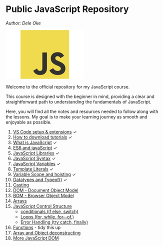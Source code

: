 # Public JavaScript Repository
*Author: Dele Oke*

![JavaScript Logo](images/javascript-39403.png)

Welcome to the official repository for my JavaScript course.

This course is designed with the beginner in mind, providing a clear and straightforward path to  understanding the fundamentals of JavaScript. 

Here, you will find all the notes and resources needed to follow along with the lessons. My goal is to make your learning  journey as smooth and enjoyable as possible. 

1. [VS Code setup & extensions](tutorials/vscode_setup.md) ✓
1. [How to download tutorials](tutorials/downloading_tutorials.md) ✓
1. [What is JavaScript](tutorials/what_is_JavaScript.md) ✓
1. [ES6 and javaScript](tutorials/ES6_JavaScript.md) ✓
1. [JavaScript Libraries](tutorials/JavaScript_libraries.md) ✓
1. [JavaScript Syntax](tutorials/javaScript_Syntax.md) ✓
1. [JavaScript Variables](tutorials/JavaScript_variables.md) ✓
1. [Template Literals](tutorials/template_literals.md) ✓
1. [Variable Scope and hoisting](tutorials/scope_hoist_variables.md) ✓
1. [Datatypes and Typeof()](tutorials/datatypes.md) ✓
1. [Casting](tutorials/casting.md)
1. [DOM - Document Object Model](tutorials/JavaScript_DOM.md)
1. [BOM - Browser Object Model](tutorials/JavaScript_BOM.md)
1. [Arrays](tutorials/array_intro.md)
1. [JavaScript Control Structure](tutorials/control_structure.md)  
    - [conditionals (if else, switch)](tutorials/conditionals.md)
    - [Loops (for, while, for--of,)](tutorials/loops.md)
    - [Error Handling (try catch, finally)](tutorials/errorhandling.md)
1. [Functions](tutorials/functions.md) - tidy this up
1. [Array and Object deconstructing](tutorials/array-object-deconstructing.md)
1. [More JavaScript DOM]()

